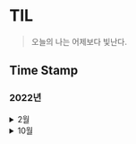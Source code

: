 # __TIL__
> 오늘의 나는 어제보다 빛난다.

## __Time Stamp__
### __2022년__
<details markdown="1">
<summary>2월</summary>

#####   18일
[Smart Pointer](https://github.com/sho1007/TIL/blob/main/Server/Smart_Pointer.md)
</details>

<details markdown="1">
<summary>10월</summary>

## 3주차
#####   18일
[캐스트 연산자](https://github.com/Sho1007/TIL/blob/main/Programming/C%2B%2B/%EC%BA%90%EC%8A%A4%ED%8A%B8%20%EC%97%B0%EC%82%B0%EC%9E%90.md)   
[기술면접질문](https://github.com/Sho1007/TIL/blob/main/Tech_Interview/%EA%B8%B0%EC%88%A0%EB%A9%B4%EC%A0%91%EC%A7%88%EB%AC%B8.md)   
[PorxyPattern](https://github.com/Sho1007/TIL/blob/main/Design_Pattern/Proxy.md)   
[BOJ_5430](https://github.com/Sho1007/TIL/blob/main/Algorithm/Coding%20Test/BOJ/%5BBOJ%5D%205430%20AC.md)   
[BOJ_7662](https://github.com/Sho1007/TIL/blob/main/Algorithm/Coding%20Test/BOJ/%5BBOJ%5D%207662%20%EC%9D%B4%EC%A4%91%20%EC%9A%B0%EC%84%A0%EC%88%9C%EC%9C%84%20%ED%81%90.md)   
[BOJ_11723](https://github.com/Sho1007/TIL/blob/main/Algorithm/Coding%20Test/BOJ/%5BBOJ%5D%2011723%20%EC%A7%91%ED%95%A9.md)   
#####   19일
[BOJ_1107](https://github.com/Sho1007/TIL/blob/main/Algorithm/Coding%20Test/BOJ/%5BBOJ%5D1107.md)   
[BOJ_11403](https://github.com/Sho1007/TIL/blob/main/Algorithm/Coding%20Test/BOJ/%5BBOJ%5D11403.md)   
[BOJ_16928](https://github.com/Sho1007/TIL/blob/main/Algorithm/Coding%20Test/BOJ/%5BBOJ%5D16928.md)
#####   20일
[BOJ_11286](https://github.com/Sho1007/TIL/blob/main/Algorithm/Coding%20Test/BOJ/%5BBOJ%5D11286.md)   
[BOJ_14500](https://github.com/Sho1007/TIL/blob/main/Algorithm/Coding%20Test/BOJ/%5BBOJ%5D14500.md)   
[BOJ_6064](https://github.com/Sho1007/TIL/blob/main/Algorithm/Coding%20Test/BOJ/%5BBOJ%5D6064.md)   
## 4주차
#####   25일
[BOJ_16236](https://github.com/Sho1007/TIL/blob/main/Algorithm/Coding%20Test/BOJ/%5BBOJ%5D%2016236.md)
</details>